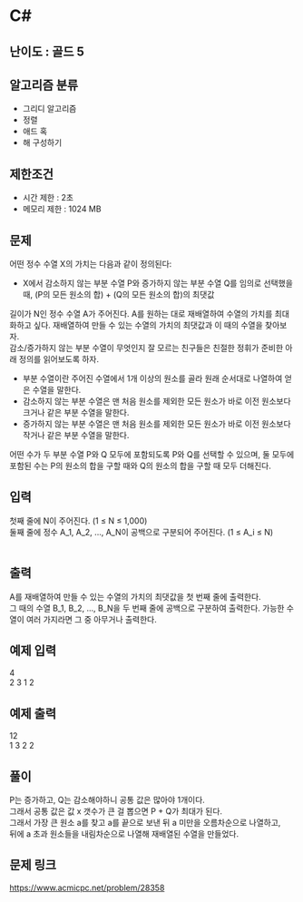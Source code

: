 # C#

## 난이도 : 골드 5

## 알고리즘 분류
  - 그리디 알고리즘
  - 정렬
  - 애드 혹
  - 해 구성하기

## 제한조건
  - 시간 제한 : 2초
  - 메모리 제한 : 1024 MB

## 문제
어떤 정수 수열 X의 가치는 다음과 같이 정의된다:<br/>

  - X에서 감소하지 않는 부분 수열 P와 증가하지 않는 부분 수열 Q를 임의로 선택했을 때, (P의 모든 원소의 합) + (Q의 모든 원소의 합)의 최댓값

길이가 N인 정수 수열 A가 주어진다. A를 원하는 대로 재배열하여 수열의 가치를 최대화하고 싶다. 재배열하여 만들 수 있는 수열의 가치의 최댓값과 이 때의 수열을 찾아보자.<br/>
감소/증가하지 않는 부분 수열이 무엇인지 잘 모르는 친구들은 친절한 정휘가 준비한 아래 정의를 읽어보도록 하자.<br/>

  - 부분 수열이란 주어진 수열에서 1개 이상의 원소를 골라 원래 순서대로 나열하여 얻은 수열을 말한다.
  - 감소하지 않는 부분 수열은 맨 처음 원소를 제외한 모든 원소가 바로 이전 원소보다 크거나 같은 부분 수열을 말한다.
  - 증가하지 않는 부분 수열은 맨 처음 원소를 제외한 모든 원소가 바로 이전 원소보다 작거나 같은 부분 수열을 말한다.

어떤 수가 두 부분 수열 P와 Q 모두에 포함되도록 P와 Q를 선택할 수 있으며, 둘 모두에 포함된 수는 P의 원소의 합을 구할 때와 Q의 원소의 합을 구할 때 모두 더해진다.<br/>


## 입력
첫째 줄에 N이 주어진다. (1 ≤ N ≤ 1,000)<br/>
둘째 줄에 정수 A_1, A_2, ..., A_N이 공백으로 구분되어 주어진다. (1 ≤ A_i ≤ N)<br/> 


## 출력
A를 재배열하여 만들 수 있는 수열의 가치의 최댓값을 첫 번째 줄에 출력한다.<br/>
그 때의 수열 B_1, B_2, ..., B_N을 두 번째 줄에 공백으로 구분하여 출력한다. 가능한 수열이 여러 가지라면 그 중 아무거나 출력한다.<br/>


## 예제 입력
4<br/>
2 3 1 2<br/>

## 예제 출력
12<br/>
1 3 2 2<br/>


## 풀이
P는 증가하고, Q는 감소해야하니 공통 값은 많아야 1개이다.<br/>
그래서 공통 값은 값 x 갯수가 큰 걸 뽑으면 P + Q가 최대가 된다.<br/>
그래서 가장 큰 원소 a를 찾고 a를 끝으로 보낸 뒤 a 미만을 오름차순으로 나열하고,<br/>
뒤에 a 초과 원소들을 내림차순으로 나열해 재배열된 수열을 만들었다.<br/>


## 문제 링크
https://www.acmicpc.net/problem/28358